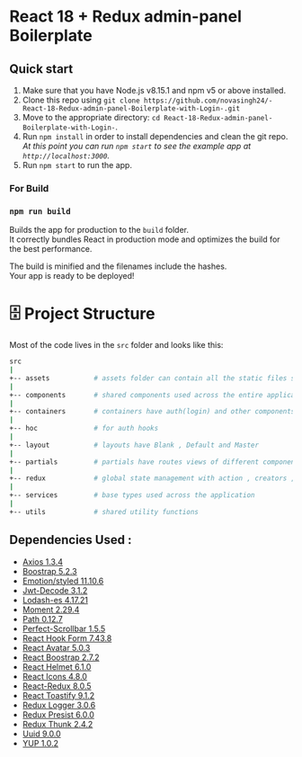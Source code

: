 # React 18 + Redux admin-panel Boilerplate

## Quick start

1.  Make sure that you have Node.js v8.15.1 and npm v5 or above installed.
2.  Clone this repo using `git clone https://github.com/novasingh24/-React-18-Redux-admin-panel-Boilerplate-with-Login-.git`
3.  Move to the appropriate directory: `cd React-18-Redux-admin-panel-Boilerplate-with-Login-`.<br />
4.  Run `npm install` in order to install dependencies and clean the git repo.<br />
    _At this point you can run `npm start` to see the example app at `http://localhost:3000`._
5.  Run `npm start` to run the app.

### For Build
### `npm run build`

Builds the app for production to the `build` folder.\
It correctly bundles React in production mode and optimizes the build for the best performance.

The build is minified and the filenames include the hashes.\
Your app is ready to be deployed!

# 🗄️ Project Structure

Most of the code lives in the `src` folder and looks like this:

```sh
src
|
+-- assets           # assets folder can contain all the static files such as images, scss, etc.
|
+-- components       # shared components used across the entire application
|
+-- containers       # containers have auth(login) and other components routes
|
+-- hoc              # for auth hooks
|
+-- layout           # layouts have Blank , Default and Master 
|
+-- partials         # partials have routes views of different components
|
+-- redux            # global state management with action , creators , store and types
|
+-- services         # base types used across the application
|
+-- utils            # shared utility functions
```



## Dependencies Used :
- [Axios 1.3.4 ](https://www.npmjs.com/package/axios/v/1.3.4)
- [Boostrap 5.2.3](https://www.npmjs.com/package/bootstrap/v/5.2.3)
- [Emotion/styled 11.10.6](https://www.npmjs.com/package/@emotion/styled)
- [Jwt-Decode 3.1.2](https://www.npmjs.com/package/jwt-decode)
- [Lodash-es 4.17.21](https://www.npmjs.com/package/lodash-es)
- [Moment 2.29.4](https://www.npmjs.com/package/moment)
- [Path 0.12.7](https://www.npmjs.com/package/path)
- [Perfect-Scrollbar 1.5.5](https://www.npmjs.com/package/perfect-scrollbar)
- [React Hook Form 7.43.8](https://www.npmjs.com/package/react-hook-form)
- [React Avatar 5.0.3](https://www.npmjs.com/package/react-avatar)
- [React Boostrap 2.7.2](https://www.npmjs.com/package/react-bootstrap)
- [React Helmet 6.1.0](https://www.npmjs.com/package/react-helmet)
- [React Icons 4.8.0](https://www.npmjs.com/package/react-icons)
- [React-Redux 8.0.5](https://www.npmjs.com/package/react-redux)
- [React Toastify 9.1.2](https://www.npmjs.com/package/react-toastify)
- [Redux Logger 3.0.6](https://www.npmjs.com/package/redux-logger)
- [Redux Presist 6.0.0](https://www.npmjs.com/package/redux-persist)
- [Redux Thunk 2.4.2](https://www.npmjs.com/package/redux-thunk)
- [Uuid 9.0.0](https://www.npmjs.com/package/uuid)
- [YUP 1.0.2](https://www.npmjs.com/package/yup)